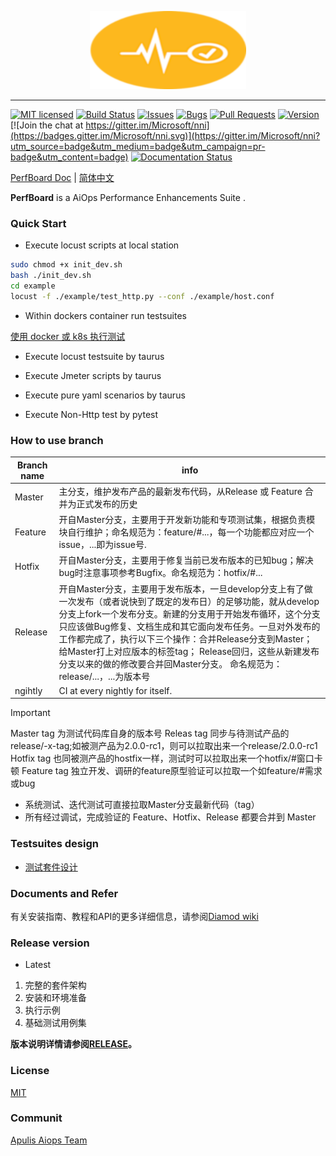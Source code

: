 
<p align="center">
<img src="docs/img/perfboard_logo.png" width="250"/>
</p>

-----------

[![MIT licensed](https://img.shields.io/badge/license-MIT-brightgreen.svg)](LICENSE)
[![Build Status](https://msrasrg.visualstudio.com/NNIOpenSource/_apis/build/status/full%20test%20-%20linux?branchName=master)](https://msrasrg.visualstudio.com/NNIOpenSource/_build/latest?definitionId=62&branchName=master)
[![Issues](https://img.shields.io/github/issues-raw/Microsoft/nni.svg)](https://github.com/Microsoft/nni/issues?q=is%3Aissue+is%3Aopen)
[![Bugs](https://img.shields.io/github/issues/Microsoft/nni/bug.svg)](https://github.com/Microsoft/nni/issues?q=is%3Aissue+is%3Aopen+label%3Abug)
[![Pull Requests](https://img.shields.io/github/issues-pr-raw/Microsoft/nni.svg)](https://github.com/Microsoft/nni/pulls?q=is%3Apr+is%3Aopen)
[![Version](https://img.shields.io/github/release/Microsoft/nni.svg)](https://github.com/Microsoft/nni/releases) [![Join the chat at https://gitter.im/Microsoft/nni](https://badges.gitter.im/Microsoft/nni.svg)](https://gitter.im/Microsoft/nni?utm_source=badge&utm_medium=badge&utm_campaign=pr-badge&utm_content=badge)
[![Documentation Status](https://readthedocs.org/projects/nni/badge/?version=latest)](https://nni.readthedocs.io/en/latest/?badge=latest)

[PerfBoard Doc](README.md) | [简体中文](README_zh_CN.md)

**PerfBoard** is a AiOps Performance Enhancements Suite .


### Quick Start


* Execute locust scripts at local station

```bash
sudo chmod +x init_dev.sh
bash ./init_dev.sh
cd example
locust -f ./example/test_http.py --conf ./example/host.conf
```

* Within dockers container run testsuites

[使用 docker 或 k8s 执行测试](https://docs.locust.io/en/stable/running-locust-docker.html)

* Execute locust testsuite by taurus

* Execute Jmeter scripts by taurus

* Execute pure yaml scenarios by taurus

* Execute Non-Http test by pytest



### How to use branch


| Branch name |info|
| ----------- | -------------------------------------------------------------------- |
| Master      | 主分支，维护发布产品的最新发布代码，从Release 或 Feature 合并为正式发布的历史|
| Feature     | 开自Master分支，主要用于开发新功能和专项测试集，根据负责模块自行维护；命名规范为：feature/#...，每一个功能都应对应一个issue，...即为issue号. |
| Hotfix      |	开自Master分支，主要用于修复当前已发布版本的已知bug；解决bug时注意事项参考Bugfix。命名规范为：hotfix/#... |
| Release	  | 开自Master分支，主要用于发布版本，一旦develop分支上有了做一次发布（或者说快到了既定的发布日）的足够功能，就从develop分支上fork一个发布分支。新建的分支用于开始发布循环，这个分支只应该做Bug修复、文档生成和其它面向发布任务。一旦对外发布的工作都完成了，执行以下三个操作：合并Release分支到Master； 给Master打上对应版本的标签tag； Release回归，这些从新建发布分支以来的做的修改要合并回Master分支。 命名规范为：release/...，...为版本号|
| ngihtly     |  CI at every nightly for itself.|

> [!IMPORTANT]
> Master tag 为测试代码库自身的版本号
> Releas tag 同步与待测试产品的release/-x-tag;如被测产品为2.0.0-rc1，则可以拉取出来一个release/2.0.0-rc1
> Hotfix tag 也同被测产品的hostfix一样，测试时可以拉取出来一个hotfix/#窗口卡顿
> Feature tag 独立开发、调研的feature原型验证可以拉取一个如feature/#需求或bug

* 系统测试、迭代测试可直接拉取Master分支最新代码（tag）
* 所有经过调试，完成验证的 Feature、Hotfix、Release 都要合并到 Master


### Testsuites design

* [测试套件设计](./docs/测试【表情】套件设计.md)

### Documents and Refer 

有关安装指南、教程和API的更多详细信息，请参阅[Diamod wiki](https://github.com/apulis/Diamond/wiki)

### Release version

* Latest

1. 完整的套件架构
2. 安装和环境准备
3. 执行示例
4. 基础测试用例集

**版本说明详情请参阅[RELEASE](./RELEASE.md)。**

### License

[MIT](LICENSE)

### Communit

[Apulis Aiops Team](http://www.apulis.cn/index.php?s=/sys/cate/5.html)
